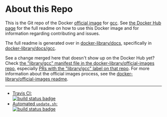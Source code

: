# About this Repo

This is the Git repo of the Docker [official image](https://docs.docker.com/docker-hub/official_repos/) for [gcc](https://registry.hub.docker.com/_/gcc/). See [the Docker Hub page](https://registry.hub.docker.com/_/gcc/) for the full readme on how to use this Docker image and for information regarding contributing and issues.

The full readme is generated over in [docker-library/docs](https://github.com/docker-library/docs), specifically in [docker-library/docs/gcc](https://github.com/docker-library/docs/tree/master/gcc).

See a change merged here that doesn't show up on the Docker Hub yet? Check [the "library/gcc" manifest file in the docker-library/official-images repo](https://github.com/docker-library/official-images/blob/master/library/gcc), especially [PRs with the "library/gcc" label on that repo](https://github.com/docker-library/official-images/labels/library%2Fgcc). For more information about the official images process, see the [docker-library/official-images readme](https://github.com/docker-library/official-images/blob/master/README.md).

---

-	[Travis CI:  
	![build status badge](https://img.shields.io/travis/docker-library/gcc/master.svg)](https://travis-ci.org/docker-library/gcc/branches)
-	[Automated `update.sh`:  
	![build status badge](https://doi-janky.infosiftr.net/job/update.sh/job/gcc/badge/icon)](https://doi-janky.infosiftr.net/job/update.sh/job/gcc)

<!-- THIS FILE IS GENERATED BY https://github.com/docker-library/docs/blob/master/generate-repo-stub-readme.sh -->
